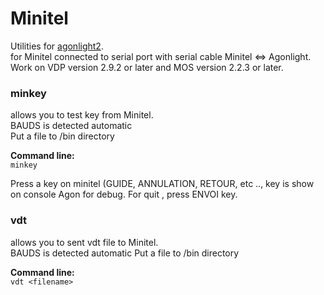 # Minitel
Utilities for [agonlight2](https://www.olimex.com/Products/Retro-Computers/AgonLight2/open-source-hardware).  
for Minitel connected to serial port with serial cable Minitel <=> Agonlight.   
Work on VDP version 2.9.2 or later and MOS version 2.2.3 or later.

### minkey
allows you to test key from Minitel.   
BAUDS is detected automatic   
Put a file to /bin directory 

**Command line:**   
`minkey` 

Press a key on minitel (GUIDE, ANNULATION, RETOUR, etc .., key is show on console Agon for debug. 
For quit , press ENVOI key. 

### vdt
allows you to sent vdt file to Minitel.  
BAUDS is detected automatic 
Put a file to /bin directory  

**Command line:**  
`vdt <filename>` 



